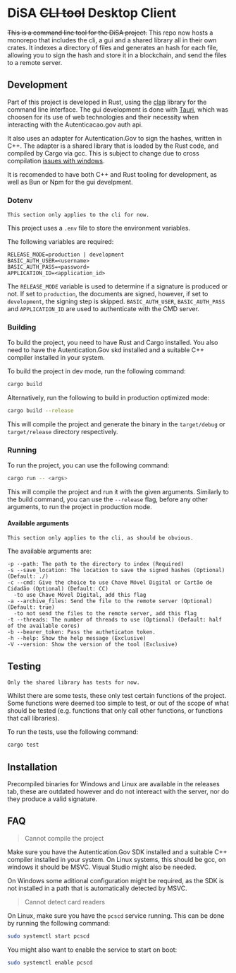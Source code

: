# DiSA ~~CLI tool~~ Desktop Client

~~This is a command line tool for the DiSA project.~~
This repo now hosts a monorepo that includes the cli, a gui and a shared library all in their own crates.
It indexes a directory of files and generates an hash for each file, allowing you to sign the hash and store it in a blockchain, and send the files to a remote server.

## Development

Part of this project is developed in Rust, using the [clap](https://docs.rs/clap/latest/clap/index.html) library for the command line interface.
The gui development is done with [Tauri](https://tauri.app/), which was choosen for its use of web technologies and their necessity when interacting with the Autenticacao.gov auth api.

It also uses an adapter for Autentication.Gov to sign the hashes, written in C++.
The adapter is a shared library that is loaded by the Rust code, and compiled by Cargo via gcc. This is subject to change due to cross compilation [issues with windows](https://external-content.duckduckgo.com/iu/?u=https%3A%2F%2Fwallpapercave.com%2Fwp%2Fwp5338276.jpg&f=1&nofb=1&ipt=dd97c7215cf26cab8becadbd60b0e5065d668f6223a2c2dcb6904195f2a2c24b&ipo=images).

It is recomended to have both C++ and Rust tooling for development, as well as Bun or Npm for the gui develpment.

### Dotenv

```
This section only applies to the cli for now.
```

This project uses a `.env` file to store the environment variables.

The following variables are required:

```
RELEASE_MODE=production | development
BASIC_AUTH_USER=<username>
BASIC_AUTH_PASS=<password>
APPLICATION_ID=<application_id>
```

The `RELEASE_MODE` variable is used to determine if a signature is produced or not. If set to `production`, the documents are signed, however, if set to `development`, the signing step is skipped.
`BASIC_AUTH_USER`, `BASIC_AUTH_PASS` and `APPLICATION_ID` are used to authenticate with the CMD server.

### Building

To build the project, you need to have Rust and Cargo installed. You also need to have the Autentication.Gov skd installed and a suitable C++ compiler installed in your system.

To build the project in dev mode, run the following command:

```sh
cargo build
```

Alternatively, run the following to build in production optimized mode:

```sh
cargo build --release
```

This will compile the project and generate the binary in the `target/debug` or `target/release` directory respectively.

### Running

To run the project, you can use the following command:

```sh
cargo run -- <args>
```

This will compile the project and run it with the given arguments.
Similarly to the build command, you can use the `--release` flag, before any other arguments, to run the project in production mode.

#### Available arguments

```
This section only applies to the cli, as should be obvious.
```

The available arguments are:
```
-p --path: The path to the directory to index (Required)
-s --save_location: The location to save the signed hashes (Optional) (Default: ./)
-c --cmd: Give the choice to use Chave Móvel Digital or Cartão de Cidadão (Optional) (Default: CC)
  -to use Chave Móvel Digital, add this flag
-a --archive_files: Send the file to the remote server (Optional) (Default: true)
  -to not send the files to the remote server, add this flag
-t --threads: The number of threads to use (Optional) (Default: half of the available cores)
-b --bearer_token: Pass the autheticaton token.
-h --help: Show the help message (Exclusive)
-V --version: Show the version of the tool (Exclusive)
```

## Testing

```
Only the shared library has tests for now.
```

Whilst there are some tests, these only test certain functions of the project.
Some functions were deemed too simple to test, or out of the scope of what should be tested (e.g. functions that only call other functions, or functions that call libraries).

To run the tests, use the following command:

```sh
cargo test
```

## Installation

Precompiled binaries for Windows and Linux are available in the releases tab, these are outdated however and do not intereact with the server, nor do they produce a valid signature.


## FAQ

> Cannot compile the project

Make sure you have the Autentication.Gov SDK installed and a suitable C++ compiler installed in your system.
On Linux systems, this should be gcc, on windows it should be MSVC. Visual Studio might also be needed.

On Windows some aditional configuration might be required, as the SDK is not installed in a path that is automatically detected by MSVC.

> Cannot detect card readers

On Linux, make sure you have the `pcscd` service running.
This can be done by running the following command:

```sh
sudo systemctl start pcscd
```

You might also want to enable the service to start on boot:

```sh
sudo systemctl enable pcscd
```
